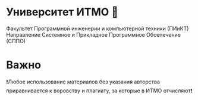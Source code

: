 # Университет ИТМО 🚬
Факультет Программной инженерии и компьютерной техники (ПИиКТ)
Направление Системное и Прикладное Программное Обсепечение (СППО)
# Важно
❗Любое использование материалов без указания авторства приравнивается к воровству и плагиату, за которые в ИТМО отчисляют❗
